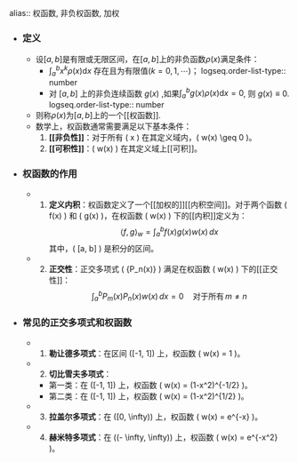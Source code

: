 alias:: 权函数, 非负权函数, 加权

- ### 定义
	- 设$[a,b]$是有限或无限区间，在$[a,b]$上的非负函数$\rho(x)$满足条件：
		- $\int_{a}^{b}x^{k}\rho( x)\mathrm{d}x$ 存在且为有限值$(k=0,1,\cdots)$；
		  logseq.order-list-type:: number
		- 对 $[a,b]$ 上的非负连续函数 $g(x)$ ,如果$\int _a^bg( x) \rho( x)\mathrm{d}x= 0$, 则 $g(x)\equiv0$.
		  logseq.order-list-type:: number
	- 则称${\rho(x)}$为$[a,b]$上的一个[[权函数]].
	- 数学上，权函数通常需要满足以下基本条件：
	  1. **[[非负性]]**：对于所有 \( x \) 在其定义域内，\( w(x) \geq 0 \)。
	  2. **[[可积性]]**：\( w(x) \) 在其定义域上[[可积]]。
- ### 权函数的作用
	- 1. **定义内积**：权函数定义了一个[[加权的]][[内积空间]]。对于两个函数 \( f(x) \) 和 \( g(x) \)，在权函数 \( w(x) \) 下的[[内积]]定义为：
	   $$ \langle f, g \rangle_w = \int_{a}^{b} f(x) g(x) w(x) \, dx $$
	   其中，\( [a, b] \) 是积分的区间。
	- 2. **正交性**：正交多项式 \( \{P_n(x)\} \) 满足在权函数 \( w(x) \) 下的[[正交性]]：
	   $$ \int_{a}^{b} P_m(x) P_n(x) w(x) \, dx = 0 \quad \text{对于所有} \, m \neq n $$
- ### 常见的正交多项式和权函数
	- 1. **勒让德多项式**：在区间 \([-1, 1]\) 上，权函数 \( w(x) = 1 \)。
	- 2. **切比雪夫多项式**：
		- 第一类：在 \([-1, 1]\) 上，权函数 \( w(x) = (1-x^2)^{-1/2} \)。
		- 第二类：在 \([-1, 1]\) 上，权函数 \( w(x) = (1-x^2)^{1/2} \)。
	- 3. **拉盖尔多项式**：在 \([0, \infty)\) 上，权函数 \( w(x) = e^{-x} \)。
	- 4. **赫米特多项式**：在 \((- \infty, \infty)\) 上，权函数 \( w(x) = e^{-x^2} \)。